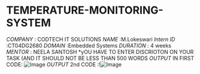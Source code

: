 # TEMPERATURE-MONITORING-SYSTEM
*COMPANY* : CODTECH IT SOLUTIONS
*NAME*    :M.Lokeswari
*Intern ID* :CT04DG2680
*DOMAIN* :Embedded Systems
*DURATION* : 4 weeks 
*MENTOR*   : NEELA SANTOSH 
*yOU HAVE TO ENTER DISCRIOTON ON YOUR TASK (AND IT SHOULD NOT  BE LESS THAN 500 WORDS 
*OUTPUT* IN FIRST CODE: ![Image](https://github.com/user-attachments/assets/69ba01b5-716b-4857-9e52-cca4dfdedb07)
*OUTPUT* 2nd CODE :!![Image](https://github.com/user-attachments/assets/fe7c3d09-4c09-415a-8d08-6ba4a8330008)
